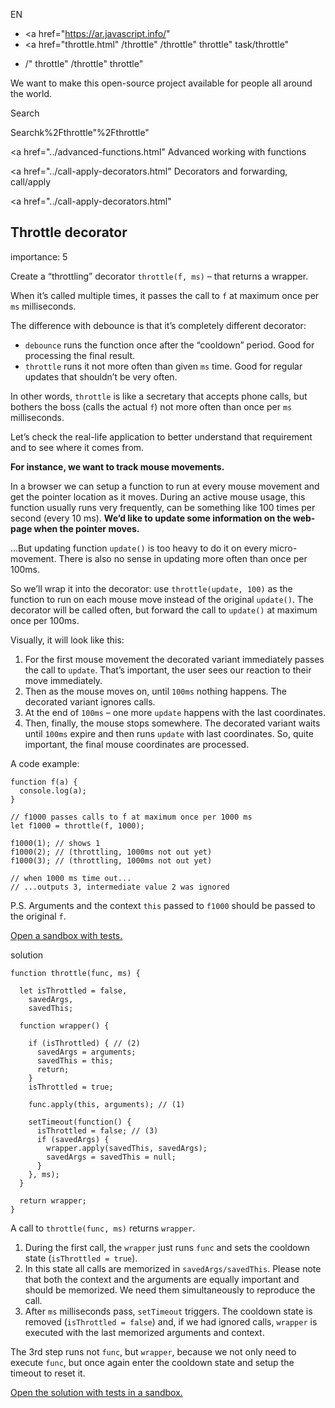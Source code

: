 EN

- <a href="https://ar.javascript.info/"
- <a href="throttle.html"
  /throttle"
  /throttle"
  throttle"
  task/throttle"

<!-- -->

- /"
  throttle"
  /throttle"
  throttle"

We want to make this open-source project available for people all around the world.

Search

Searchk%2Fthrottle"%2Fthrottle" </a>

<a href="../advanced-functions.html" Advanced working with functions</span></a>

<a href="../call-apply-decorators.html" Decorators and forwarding, call/apply</span></a>

<a href="../call-apply-decorators.html"

## Throttle decorator

<span class="task__importance" title="How important is the task, from 1 to 5">importance: 5</span>

Create a “throttling” decorator `throttle(f, ms)` – that returns a wrapper.

When it’s called multiple times, it passes the call to `f` at maximum once per `ms` milliseconds.

The difference with debounce is that it’s completely different decorator:

- `debounce` runs the function once after the “cooldown” period. Good for processing the final result.
- `throttle` runs it not more often than given `ms` time. Good for regular updates that shouldn’t be very often.

In other words, `throttle` is like a secretary that accepts phone calls, but bothers the boss (calls the actual `f`) not more often than once per `ms` milliseconds.

Let’s check the real-life application to better understand that requirement and to see where it comes from.

**For instance, we want to track mouse movements.**

In a browser we can setup a function to run at every mouse movement and get the pointer location as it moves. During an active mouse usage, this function usually runs very frequently, can be something like 100 times per second (every 10 ms). **We’d like to update some information on the web-page when the pointer moves.**

…But updating function `update()` is too heavy to do it on every micro-movement. There is also no sense in updating more often than once per 100ms.

So we’ll wrap it into the decorator: use `throttle(update, 100)` as the function to run on each mouse move instead of the original `update()`. The decorator will be called often, but forward the call to `update()` at maximum once per 100ms.

Visually, it will look like this:

1.  For the first mouse movement the decorated variant immediately passes the call to `update`. That’s important, the user sees our reaction to their move immediately.
2.  Then as the mouse moves on, until `100ms` nothing happens. The decorated variant ignores calls.
3.  At the end of `100ms` – one more `update` happens with the last coordinates.
4.  Then, finally, the mouse stops somewhere. The decorated variant waits until `100ms` expire and then runs `update` with last coordinates. So, quite important, the final mouse coordinates are processed.

A code example:

    function f(a) {
      console.log(a);
    }

    // f1000 passes calls to f at maximum once per 1000 ms
    let f1000 = throttle(f, 1000);

    f1000(1); // shows 1
    f1000(2); // (throttling, 1000ms not out yet)
    f1000(3); // (throttling, 1000ms not out yet)

    // when 1000 ms time out...
    // ...outputs 3, intermediate value 2 was ignored

P.S. Arguments and the context `this` passed to `f1000` should be passed to the original `f`.

[Open a sandbox with tests.](https://plnkr.co/edit/hXYTiNGcB0hq2ZV2?p=preview)

solution

    function throttle(func, ms) {

      let isThrottled = false,
        savedArgs,
        savedThis;

      function wrapper() {

        if (isThrottled) { // (2)
          savedArgs = arguments;
          savedThis = this;
          return;
        }
        isThrottled = true;

        func.apply(this, arguments); // (1)

        setTimeout(function() {
          isThrottled = false; // (3)
          if (savedArgs) {
            wrapper.apply(savedThis, savedArgs);
            savedArgs = savedThis = null;
          }
        }, ms);
      }

      return wrapper;
    }

A call to `throttle(func, ms)` returns `wrapper`.

1.  During the first call, the `wrapper` just runs `func` and sets the cooldown state (`isThrottled = true`).
2.  In this state all calls are memorized in `savedArgs/savedThis`. Please note that both the context and the arguments are equally important and should be memorized. We need them simultaneously to reproduce the call.
3.  After `ms` milliseconds pass, `setTimeout` triggers. The cooldown state is removed (`isThrottled = false`) and, if we had ignored calls, `wrapper` is executed with the last memorized arguments and context.

The 3rd step runs not `func`, but `wrapper`, because we not only need to execute `func`, but once again enter the cooldown state and setup the timeout to reset it.

[Open the solution with tests in a sandbox.](https://plnkr.co/edit/7jLStqfW8AQCyE96?p=preview)
